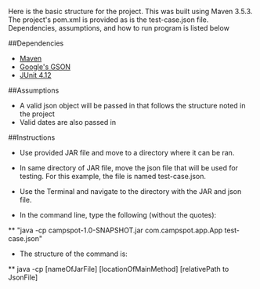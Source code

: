 Here is the basic structure for the project.  This was built using Maven 3.5.3.  The project's pom.xml is provided as is the test-case.json file.  Dependencies, assumptions, and how to run program is listed below

##Dependencies
- [Maven](https://maven.apache.org/docs/3.5.3/release-notes.html)
- [Google's GSON](https://github.com/google/gson)
- [JUnit 4.12](https://junit.org/junit4/)

##Assumptions
- A valid json object will be passed in that follows the structure noted in the project
- Valid dates are also passed in

##Instructions
* Use provided JAR file and move to a directory where it can be ran.

* In same directory of JAR file, move the json file that will be used for testing.  For this example, the file is named test-case.json.  

* Use the Terminal and navigate to the directory with the JAR and json file.

* In the command line, type the following (without the quotes):

** "java -cp campspot-1.0-SNAPSHOT.jar com.campspot.app.App test-case.json"

* The structure of the command is:

** java -cp [nameOfJarFile] [locationOfMainMethod] [relativePath to JsonFile]

